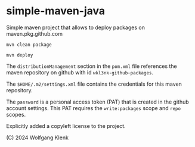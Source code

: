 # simple-maven-java

Simple maven project that allows to deploy packages on 
maven.pkg.github.com

```mvn clean package```

```mvn deploy```

The ```distributionManagement``` section in the ```pom.xml``` file references the maven repository on github
with id ```wkl3nk-github-packages```. 

The ```$HOME/.m2/settings.xml``` file contains the credentials for this maven repository.

The ```password``` is a personal access token (PAT) that is created in the github account settings.
This PAT requires the ```write:packages``` scope and ```repo``` scopes.

Explicitly added a copyleft license to the project.

(C) 2024 Wolfgang Klenk

